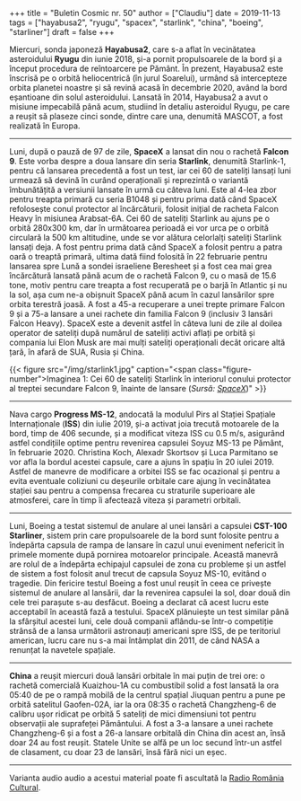 +++
title = "Buletin Cosmic nr. 50"
author = ["Claudiu"]
date = 2019-11-13
tags = ["hayabusa2", "ryugu", "spacex", "starlink", "china", "boeing", "starliner"]
draft = false
+++

Miercuri, sonda japoneză **Hayabusa2**, care s-a aflat în vecinătatea asteroidului **Ryugu** din iunie 2018, și-a pornit propulsoarele de la bord și a început procedura de reîntoarcere pe Pământ. În prezent, Hayabusa2 este înscrisă pe o orbită heliocentrică (în jurul Soarelui), urmând să intercepteze orbita planetei noastre și să revină acasă în decembrie 2020, având la bord eșantioane din solul asteroidului. Lansată în 2014, Hayabusa2 a avut o misiune impecabilă până acum, studiind în detaliu asteroidul Ryugu, pe care a reușit să plaseze cinci sonde, dintre care una, denumită MASCOT, a fost realizată în Europa.

---

Luni, după o pauză de 97 de zile, **SpaceX** a lansat din nou o rachetă **Falcon 9**. Este vorba despre a doua lansare din seria **Starlink**, denumită Starlink-1, pentru că lansarea precedentă a fost un test, iar cei 60 de sateliți lansați luni urmează să devină în curând operaționali și reprezintă o variantă îmbunătățită a versiunii lansate în urmă cu câteva luni. Este al 4-lea zbor pentru treapta primară cu seria B1048 și pentru prima dată când SpaceX refolosește conul protector al încărcăturii, folosit inițial de racheta Falcon Heavy în misiunea Arabsat-6A. Cei 60 de sateliți Starlink au ajuns pe o orbită 280x300 km, dar în următoarea perioadă ei vor urca pe o orbită circulară la 500 km altitudine, unde se vor alătura celorlalți sateliți Starlink lansați deja. A fost pentru prima dată când SpaceX a folosit pentru a patra oară o treaptă primară, ultima dată fiind folosită în 22 februarie pentru lansarea spre Lună a sondei israeliene Beresheet și a fost cea mai grea încărcătură lansată până acum de o rachetă Falcon 9, cu o masă de 15.6 tone, motiv pentru care treapta a fost recuperată pe o barjă în Atlantic și nu la sol, așa cum ne-a obișnuit SpaceX până acum în cazul lansărilor spre orbita terestră joasă. A fost a 45-a recuperare a unei trepte primare Falcon 9 și a 75-a lansare a unei rachete din familia Falcon 9 (inclusiv 3 lansări Falcon Heavy). SpaceX este a devenit astfel în câteva luni de zile al doilea operator de sateliți după numărul de sateliți activi aflați pe orbită și compania lui Elon Musk are mai mulți sateliți operaționali decât oricare altă țară, în afară de SUA, Rusia și China.

{{< figure src="/img/starlink1.jpg" caption="<span class=\"figure-number\">Imaginea 1: </span>Cei 60 de sateliți Starlink în interiorul conului protector al treptei secundare Falcon 9, înainte de lansare (_Sursă: [SpaceX](https://twitter.com/SpaceX/status/1193687615528042496)_)" >}}

---

Nava cargo **Progress MS-12**, andocată la modulul Pirs al Stației Spațiale Internaționale (**ISS**) din iulie 2019, și-a activat joia trecută motoarele de la bord, timp de 406 secunde, și a modificat viteza ISS cu 0.5 m/s, asigurând astfel condițiile optime pentru revenirea capsulei Soyuz MS-13 pe Pământ, în februarie 2020. Christina Koch, Alexadr Skortsov și Luca Parmitano se vor afla la bordul acestei capsule, care a ajuns în spațiu în 20 iulei 2019. Astfel de manevre de modificare a orbitei ISS se fac ocazional și pentru a evita eventuale coliziuni cu deșeurile orbitale care ajung în vecinătatea stației sau pentru a compensa frecarea cu straturile superioare ale atmosferei, care în timp îi afectează viteza și parametri orbitali.

---

Luni, Boeing a testat sistemul de anulare al unei lansări a capsulei **CST-100 Starliner**, sistem prin care propulsoarele de la bord sunt folosite pentru a îndepărta capsula de rampa de lansare în cazul unui eveniment nefericit în primele momente după pornirea motoarelor principale. Această manevră are rolul de a îndepărta echipajul capsulei de zona cu probleme și un astfel de sistem a fost folosit anul trecut de capsula Soyuz MS-10, evitând o tragedie. Din fericire testul Boeing a fost unul reușit în ceea ce privește sistemul de anulare al lansării, dar la revenirea capsulei la sol, doar două din cele trei parașute s-au desfăcut. Boeing a declarat că acest lucru este acceptabil în această fază a testului. SpaceX plănuiește un test similar până la sfârșitul acestei luni, cele două companii aflându-se într-o competiție strânsă de a lansa următorii astronauți americani spre ISS, de pe teritoriul american, lucru care nu s-a mai întâmplat din 2011, de când NASA a renunțat la navetele spațiale.

---

**China** a reușit miercuri două lansări orbitale în mai puțin de trei ore: o rachetă comercială Kuaizhou-1A cu combustibil solid a fost lansată la ora 05:40 de pe o rampă mobilă de la centrul spațial Jiuquan pentru a pune pe orbită satelitul Gaofen-02A, iar la ora 08:35 o rachetă Changzheng-6 de calibru ușor ridicat pe orbită 5 sateliți de mici dimensiuni tot pentru observații ale suprafeței Pământului. A fost a 3-a lansare a unei rachete Changzheng-6 și a fost a 26-a lansare orbitală din China din acest an, însă doar 24 au fost reușit. Statele Unite se alfă pe un loc secund într-un astfel de clasament, cu doar 23 de lansări, însă fără nici un eșec.

---

Varianta audio audio a acestui material poate fi ascultată la [Radio România Cultural](https://radioromaniacultural.ro/buletin-cosmic-38/).
